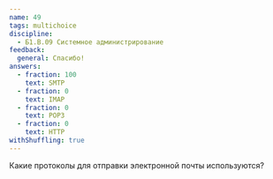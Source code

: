 ```yaml
---
name: 49
tags: multichoice
discipline:
  - Б1.В.09 Системное администрирование
feedback:
  general: Спасибо!
answers:
  - fraction: 100
    text: SMTP
  - fraction: 0
    text: IMAP
  - fraction: 0
    text: POP3
  - fraction: 0
    text: HTTP
withShuffling: true
---
```


Какие протоколы для отправки электронной почты используются?